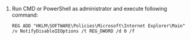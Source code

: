 1. Run CMD or PowerShell as administrator and execute following command:
    ```
    REG ADD "HKLM\SOFTWARE\Policies\Microsoft\Internet Explorer\Main" /v NotifyDisableIEOptions /t REG_DWORD /d 0 /f
    ```
